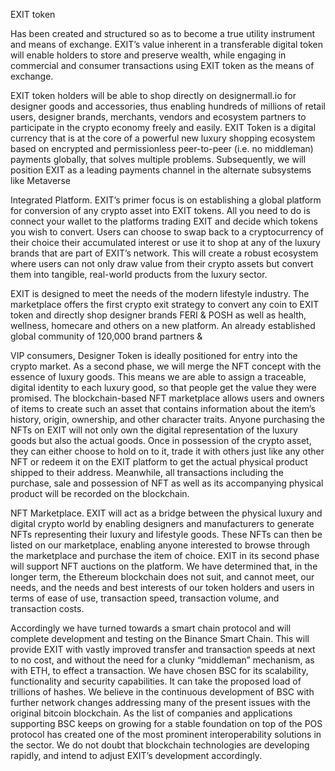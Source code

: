 EXIT token

Has been created and structured so as to become a
true utility instrument and means of exchange. EXIT’s value inherent
in a transferable digital token will enable holders to store and
preserve wealth, while engaging in commercial and consumer
transactions using EXIT token as the means of exchange.

EXIT token holders will be able to shop directly on designermall.io for
designer goods and accessories, thus enabling hundreds of millions
of retail users, designer brands, merchants, vendors and ecosystem
partners to participate in the crypto economy freely and easily.
EXIT Token is a digital currency that is at the
core of a powerful new luxury shopping
ecosystem based on encrypted and
permissionless peer-to-peer (i.e. no middleman)
payments globally, that solves multiple
problems. Subsequently, we will position EXIT
as a leading payments channel in the alternate
subsystems like Metaverse

Integrated Platform.
EXIT’s primer focus is on establishing a global platform for
conversion of any crypto asset into EXIT tokens. All you need to do
is connect your wallet to the platforms trading EXIT and decide
which tokens you wish to convert.
Users can choose to swap back to a cryptocurrency of their choice
their accumulated interest or use it to shop at any of the luxury
brands that are part of EXIT’s network. This will create a robust
ecosystem where users can not only draw value from their crypto
assets but convert them into tangible, real-world products from
the luxury sector.

EXIT is designed to meet the needs of the modern
lifestyle industry. The marketplace offers the first
crypto exit strategy to convert any coin to EXIT
token and directly shop designer brands FERI &
POSH as well as health, wellness, homecare and
others on a new platform. An already established
global community of 120,000 brand partners &

VIP consumers, Designer Token is ideally
positioned for entry into the crypto market.
As a second phase, we will merge the NFT concept with the essence
of luxury goods. This means we are able to assign a traceable,
digital identity to each luxury good, so that people get the value
they were promised. The blockchain-based NFT marketplace allows
users and owners of items to create such an asset that contains
information about the item’s history, origin, ownership, and other
character traits.
Anyone purchasing the NFTs on EXIT will not only own the digital
representation of the luxury goods but also the actual goods. Once
in possession of the crypto asset, they can either choose to hold
on to it, trade it with others just like any other NFT or redeem it on
the EXIT platform to get the actual physical product shipped to
their address. Meanwhile, all transactions including the purchase,
sale and possession of NFT as well as its accompanying physical
product will be recorded on the blockchain.

NFT Marketplace.
EXIT will act as a bridge between the physical luxury and digital
crypto world by enabling designers and manufacturers to generate
NFTs representing their luxury and lifestyle goods. These NFTs can
then be listed on our marketplace, enabling anyone interested to
browse through the marketplace and purchase the item of choice.
EXIT in its second phase will support NFT auctions on the platform.
We have determined that, in the longer term, the Ethereum blockchain
does not suit, and cannot meet, our needs, and the needs and best
interests of our token holders and users in terms of ease of use,
transaction speed, transaction volume, and transaction costs.

Accordingly we have turned towards a smart chain protocol and
will complete development and testing on the Binance Smart Chain.
This will provide EXIT with vastly improved transfer and transaction
speeds at next to no cost, and without the need for a clunky
“middleman” mechanism, as with ETH, to effect a transaction. We
have chosen BSC for its scalability, functionality and security
capabilities. It can take the proposed load of trillions of hashes. We
believe in the continuous development of BSC with further network
changes addressing many of the present issues with the original
bitcoin blockchain. As the list of companies and applications
supporting BSC keeps on growing for a stable foundation on top of
the POS protocol has created one of the most prominent
interoperability solutions in the sector.
We do not doubt that blockchain technologies are developing
rapidly, and intend to adjust EXIT’s development accordingly.
